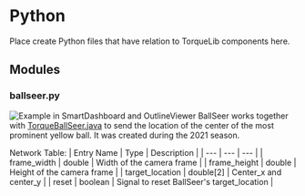 # Python
Place create Python files that have relation to TorqueLib components here.

## Modules
### ballseer.py
![Example in SmartDashboard and OutlineViewer](https://github.com/TexasTorque/TorqueLib/blob/master/python/ballseer.png?raw=true)
BallSeer works together with [TorqueBallSeer.java](https://github.com/TexasTorque/TorqueLib/blob/master/component/TorqueBallSeer.java) to send the location of the center of the most prominent yellow ball. It was created during the 2021 season. 

Network Table:
| Entry Name | Type | Description |
| --- | --- | --- |
| frame_width | double | Width of the camera frame |
| frame_height | double | Height of the camera frame |
| target_location | double[2] | Center_x and center_y |
| reset | boolean | Signal to reset BallSeer's target_location |
